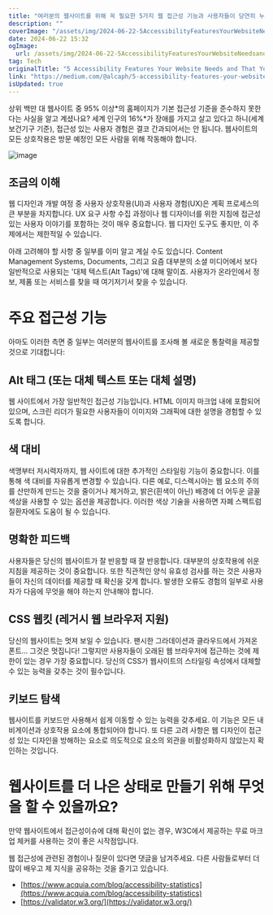 ```yaml
---
title: "여러분의 웹사이트를 위해 꼭 필요한 5가지 웹 접근성 기능과 사용자들이 당연히 누려야 할 것들"
description: ""
coverImage: "/assets/img/2024-06-22-5AccessibilityFeaturesYourWebsiteNeedsandThatYourUsersDeserve_0.png"
date: 2024-06-22 15:32
ogImage: 
  url: /assets/img/2024-06-22-5AccessibilityFeaturesYourWebsiteNeedsandThatYourUsersDeserve_0.png
tag: Tech
originalTitle: "5 Accessibility Features Your Website Needs and That Your Users Deserve"
link: "https://medium.com/@alcaph/5-accessibility-features-your-website-needs-and-that-your-users-deserve-2282fa8385cd"
isUpdated: true
---
```





상위 백만 대 웹사이트 중 95% 이상*의 홈페이지가 기본 접근성 기준을 준수하지 못한다는 사실을 알고 계셨나요? 세계 인구의 16%*가 장애를 가지고 살고 있다고 하니(세계보건기구 기준), 접근성 있는 사용자 경험은 결코 간과되어서는 안 됩니다. 웹사이트의 모든 상호작용은 방문 예정인 모든 사람을 위해 작동해야 합니다.

![image](/assets/img/2024-06-22-5AccessibilityFeaturesYourWebsiteNeedsandThatYourUsersDeserve_0.png)

## 조금의 이해

웹 디자인과 개발 여정 중 사용자 상호작용(UI)과 사용자 경험(UX)은 계획 프로세스의 큰 부분을 차지합니다. UX 요구 사항 수집 과정이나 웹 디자이너를 위한 지침에 접근성 있는 사용자 이야기를 포함하는 것이 매우 중요합니다. 웹 디자인 도구도 좋지만, 이 주제에서는 제한적일 수 있습니다.

<div class="content-ad"></div>

아래 고려해야 할 사항 중 일부를 이미 알고 계실 수도 있습니다. Content Management Systems, Documents, 그리고 요즘 대부분의 소셜 미디어에서 보다 일반적으로 사용되는 '대체 텍스트(Alt Tags)'에 대해 말이죠. 사용자가 온라인에서 정보, 제품 또는 서비스를 찾을 때 여기저기서 찾을 수 있습니다.

# 주요 접근성 기능

아마도 이러한 측면 중 일부는 여러분의 웹사이트를 조사해 볼 새로운 통찰력을 제공할 것으로 기대합니다:

## Alt 태그 (또는 대체 텍스트 또는 대체 설명)

<div class="content-ad"></div>

웹 사이트에서 가장 일반적인 접근성 기능입니다. HTML 이미지 마크업 내에 포함되어 있으며, 스크린 리더가 필요한 사용자들이 이미지와 그래픽에 대한 설명을 경험할 수 있도록 합니다.

## 색 대비

색맹부터 저시력자까지, 웹 사이트에 대한 추가적인 스타일링 기능이 중요합니다. 이를 통해 색 대비를 자유롭게 변경할 수 있습니다. 다른 예로, 디스렉시아는 웹 요소의 주의를 산만하게 만드는 것을 줄이거나 제거하고, 밝은(흰색이 아닌) 배경에 더 어두운 글꼴 색상을 사용할 수 있는 옵션을 제공합니다. 이러한 색상 기술을 사용하면 자폐 스펙트럼 질환자에도 도움이 될 수 있습니다.

## 명확한 피드백

<div class="content-ad"></div>

사용자들은 당신의 웹사이트가 잘 반응할 때 잘 반응합니다. 대부분의 상호작용에 쉬운 지침을 제공하는 것이 중요합니다. 또한 직관적인 양식 유효성 검사를 하는 것은 사용자들이 자신의 데이터를 제공할 때 확신을 갖게 합니다. 발생한 오류도 경험의 일부로 사용자가 다음에 무엇을 해야 하는지 안내해야 합니다.

## CSS 웹킷 (레거시 웹 브라우저 지원)

당신의 웹사이트는 멋져 보일 수 있습니다. 팬시한 그라데이션과 클라우드에서 가져온 폰트... 그것은 멋집니다! 그렇지만 사용자들이 오래된 웹 브라우저에 접근하는 것에 제한이 있는 경우 가장 중요합니다. 당신의 CSS가 웹사이트의 스타일링 속성에서 대체할 수 있는 능력을 갖추는 것이 필수입니다.

## 키보드 탐색

<div class="content-ad"></div>

웹사이트를 키보드만 사용해서 쉽게 이동할 수 있는 능력을 갖추세요. 이 기능은 모든 내비게이션과 상호작용 요소에 통합되어야 합니다. 또 다른 고려 사항은 웹 디자인이 접근성 있는 디자인을 방해하는 요소로 의도적으로 요소의 외관을 비활성화하지 않았는지 확인하는 것입니다.

# 웹사이트를 더 나은 상태로 만들기 위해 무엇을 할 수 있을까요?

만약 웹사이트에서 접근성이슈에 대해 확신이 없는 경우, W3C에서 제공하는 무료 마크업 체커를 사용하는 것이 좋은 시작점입니다.

웹 접근성에 관련된 경험이나 질문이 있다면 댓글을 남겨주세요. 다른 사람들로부터 더 많이 배우고 제 지식을 공유하는 것을 즐기고 있습니다.

<div class="content-ad"></div>

* [https://www.acquia.com/blog/accessibility-statistics](https://www.acquia.com/blog/accessibility-statistics)
* [https://validator.w3.org/](https://validator.w3.org/)